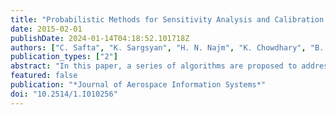 ```yaml
---
title: "Probabilistic Methods for Sensitivity Analysis and Calibration of Computer Models in the NASA Challenge Problem"
date: 2015-02-01
publishDate: 2024-01-14T04:18:52.101718Z
authors: ["C. Safta", "K. Sargsyan", "H. N. Najm", "K. Chowdhary", "B. Debusschere", "L. P. Swiler", "M. S. Eldred"]
publication_types: ["2"]
abstract: "In this paper, a series of algorithms are proposed to address the problems in the NASA Langley Research Center Multidisciplinary Uncertainty Quantification Challenge. A Bayesian approach is employed to characterize and calibrate the epistemic parameters based on the available data, whereas a variance-based global sensitivity analysis is used to rank the epistemic and aleatory model parameters. A nested sampling of the aleatory–epistemic space is proposed to propagate uncertainties from model parameters to output quantities of interest."
featured: false
publication: "*Journal of Aerospace Information Systems*"
doi: "10.2514/1.I010256"
---
```


